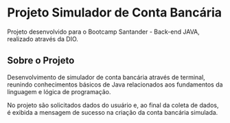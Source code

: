 # Projeto Simulador de Conta Bancária
Projeto desenvolvido para o Bootcamp Santander - Back-end JAVA, realizado através da DIO.

## Sobre o Projeto
Desenvolvimento de simulador de conta bancária através de terminal, reunindo conhecimentos básicos de Java relacionados aos fundamentos da linguagem e lógica de programação.

No projeto são solicitados dados do usuário e, ao final da coleta de dados, é exibida a mensagem de sucesso na criação da conta bancária simulada.